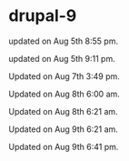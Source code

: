 # drupal-9

updated on Aug 5th 8:55 pm.

updated on Aug 5th 9:11 pm.

Updated on Aug 7th 3:49 pm.

Updated on Aug 8th 6:00 am.

Updated on Aug 8th 6:21 am.

Updated on Aug 9th 6:21 am.

Updated on Aug 9th 6:41 pm.
